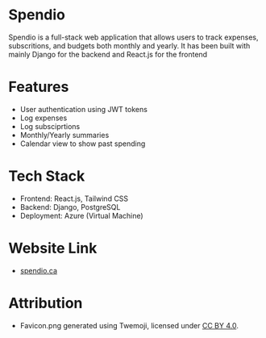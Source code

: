 # Spendio
Spendio is a full-stack web application that allows users to track expenses, subscritions, and budgets both monthly and yearly.
It has been built with mainly Django for the backend and React.js for the frontend

# Features
- User authentication using JWT tokens
- Log expenses
- Log subsciprtions
- Monthly/Yearly summaries
- Calendar view to show past spending

# Tech Stack
- Frontend: React.js, Tailwind CSS
- Backend: Django, PostgreSQL
- Deployment: Azure (Virtual Machine)

# Website Link
- [spendio.ca](https://spendio.ca)

# Attribution
- Favicon.png generated using Twemoji, licensed under [CC BY 4.0](https://creativecommons.org/licenses/by/4.0/).
